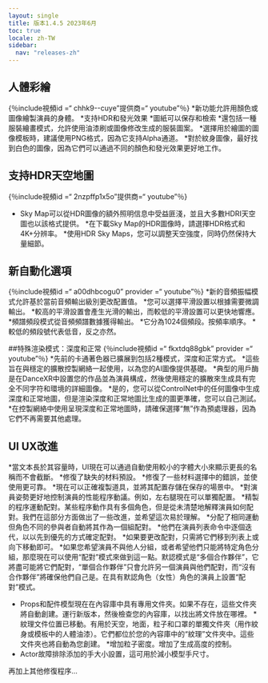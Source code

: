 ```yaml
---
layout: single
title: 版本1.4.5 2023年6月
toc: true
locale: zh-TW
sidebar:
  nav: "releases-zh"
---
```


## 人體彩繪
{％include視頻id =“ chhk9--cuye”提供商=“ youtube”％}
*新功能允許用顏色或圖像繪製演員的身體。
*支持HDR和發光效果
*圖紙可以保存和檢索
*還包括一種服裝繪畫模式，允許使用油漆刷或圖像修改生成的服裝圖案。
*選擇用於繪圖的圖像模板時，建議使用PNG格式，因為它支持Alpha通道。
*對於紋身圖像，最好找到白色的圖像，因為它們可以通過不同的顏色和發光效果更好地工作。


## 支持HDR天空地圖
{％include視頻id =“ 2nzpffp1x5o”提供商=“ youtube”％}
* Sky Map可以從HDR圖像的額外照明信息中受益匪淺，並且大多數HDRI天空圖也以該格式提供。
*在下載Sky Map的HDR圖像時，請選擇HDR格式和4K+分辨率。
*使用HDR Sky Maps，您可以調整天空強度，同時仍然保持大量細節。


## 新自動化選項
{％include視頻id =“ a00dhbcogu0” provider =“ youtube”％}
*新的音頻振幅模式允許基於當前音頻輸出級別更改配置值。
    *您可以選擇平滑設置以根據需要微調輸出。
    *較高的平滑設置會產生光滑的輸出，而較低的平滑設置可以更快地響應。
*頻譜頻段模式從音頻頻譜數據獲得輸出。
*它分為1024個頻段。按頻率順序。
*較低的頻段號代表低音，反之亦然。


##特殊渲染模式：深度和正常
{％include視頻id =“ fkxtdq88gbk” provider =“ youtube”％}
*先前的卡通著色器已擴展到包括2種模式，深度和正常方式。
*這些旨在與穩定的擴散控製網絡一起使用，以為您的AI圖像提供基礎。
*典型的用戶酶是在DanceXR中設置您的作品並為演員構成，然後使用穩定的擴散來生成具有完全不同字符和環境的詳細圖像。
*是的，您可以從ControlNet中的任何圖像中生成深度和正常地圖，但是渲染深度和正常地圖比生成的圖更準確，您可以自己測試。
*在控製網絡中使用呈現深度和正常地圖時，請確保選擇“無”作為預處理器，因為它們不再需要其他處理。


## UI UX改進
*當文本長於其容量時，UI現在可以通過自動使用較小的字體大小來顯示更長的名稱而不會截斷。
*修復了缺失的材料預設。
*修復了一些材料選擇中的錯誤，並使使用更可靠。
*現在可以正確複製道具，並將其配置存儲在保存的場景中。
*對演員姿勢更好地控制演員的性能程序動議。例如，左右腿現在可以單獨配置。
*精製的程序運動配對。某些程序動作具有多個角色，但是從未清楚地解釋演員如何配對。我們在這部分方面做出了一些改進，並希望這次易於理解。
    *分配了相同運動但角色不同的參與者自動將其作為一個組配對。
    *他們在演員列表命令中逐個迭代，以以先到優先的方式確定配對。
    *如果要更改配對，只需將它們移到列表上或向下移動即可。
    *如果您希望演員不與他人分組，或者希望他們只能將特定角色分組，那麼現在可以使用“配對”模式來做到這一點。默認模式是“多個合作夥伴”，它將盡可能將它們配對，“單個合作夥伴”只會允許另一個演員與他們配對，而“沒有合作夥伴”將確保他們自己是。在具有默認角色（女性）角色的演員上設置“配對”模式。
* Props和配件模型現在在內容庫中具有專用文件夾。如果不存在，這些文件夾將自動創建。運行新版本，然後檢查您的內容庫，以找出將文件放在哪裡。
*紋理文件位置已移動。有用於天空，地面，粒子和口罩的單獨文件夾（用作紋身或模板中的人體油漆）。它們都位於您的內容庫中的“紋理”文件夾中。這些文件夾也將自動為您創建。
*增加粒子密度。增加了生成高度的控制。
* Actor故障排除添加的手大小設置，這可用於減小模型手尺寸。

再加上其他修復程序...